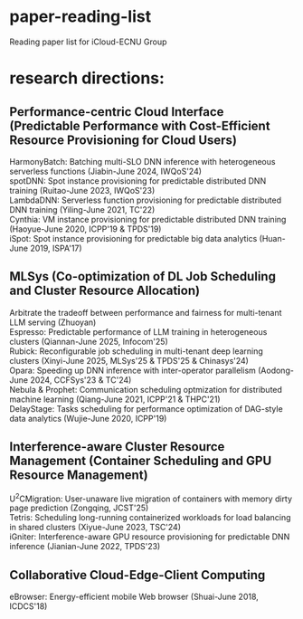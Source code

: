 # paper-reading-list
Reading paper list for iCloud-ECNU Group

# research directions:
## Performance-centric Cloud Interface (Predictable Performance with Cost-Efficient Resource Provisioning for Cloud Users)
HarmonyBatch: Batching multi-SLO DNN inference with heterogeneous serverless functions (Jiabin-June 2024, IWQoS'24)  
spotDNN: Spot instance provisioning for predictable distributed DNN training (Ruitao-June 2023, IWQoS'23)  
LambdaDNN: Serverless function provisioning for predictable distributed DNN training (Yiling-June 2021, TC'22)  
Cynthia: VM instance provisioning for predictable distributed DNN training (Haoyue-June 2020, ICPP'19 & TPDS'19)  
iSpot: Spot instance provisioning for predictable big data analytics (Huan-June 2019, ISPA'17)  

## MLSys (Co-optimization of DL Job Scheduling and Cluster Resource Allocation)
Arbitrate the tradeoff between performance and fairness for multi-tenant LLM serving (Zhuoyan)  
Espresso: Predictable performance of LLM training in heterogeneous clusters (Qiannan-June 2025, Infocom'25)  
Rubick: Reconfigurable job scheduling in multi-tenant deep learning clusters (Xinyi-June 2025, MLSys'25 & TPDS'25 & Chinasys'24)  
Opara: Speeding up DNN inference with inter-operator parallelism (Aodong-June 2024, CCFSys'23 & TC'24)  
Nebula & Prophet: Communication scheduling optmization for distributed machine learning (Qiang-June 2021, ICPP'21 & THPC'21)  
DelayStage: Tasks scheduling for performance optimization of DAG-style data analytics (Wujie-June 2020, ICPP'19)

## Interference-aware Cluster Resource Management (Container Scheduling and GPU Resource Management)
U<sup>2</sup>CMigration: User-unaware live migration of containers with memory dirty page prediction (Zongqing, JCST'25)  
Tetris: Scheduling long-running containerized workloads for load balancing in shared clusters (Xiyue-June 2023, TSC'24)  
iGniter: Interference-aware GPU resource provisioning for predictable DNN inference (Jianian-June 2022, TPDS'23)  

## Collaborative Cloud-Edge-Client Computing
eBrowser: Energy-efficient mobile Web browser (Shuai-June 2018, ICDCS'18)
